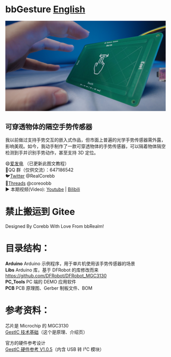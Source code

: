 # bbGesture [English](https://github.com/RealCorebb/bbGesture/blob/main/README_EN.md "English")

![image](https://github.com/RealCorebb/bbGesture/blob/main/IMG/bbGesture.jpg?raw=true)

## 可穿透物体的隔空手势传感器

我以前做过支持手势交互的嵌入式作品，但市面上普遍的光学手势传感器需外露，影响美观。如今，我动手制作了一款可穿透物体的手势传感器，可以隔着物体隔空检测到手并识别手势动作，甚至支持 3D 定位。

😄[爱发电](https://afdian.com/a/kuruibb "爱发电")  （已更新此图文教程）  
🐧QQ 群（仅供交流）：647186542  
🐦[Twitter](https://twitter.com/RealCorebb "@RealCorebb") @RealCorebb  
🧵[Threads](https://www.threads.net/@coreoobb "@coreoobb") @coreoobb  
▶️ 本期视频(Video): [Youtube](https://youtu.be/Or8UPq3nDdc "Youtube") | [ Bilibili](https://www.bilibili.com/video/BV1r6PceuEDK " Bilibili")

# 禁止搬运到 Gitee

Designed By Corebb With Love From bbRealm!

# 目录结构：

**Arduino** Arduino 示例程序，用于单片机使用该手势传感器的场景  
**Libs** Arduino 库，基于 DFRobot 的库修改而来 https://github.com/DFRobot/DFRobot_MGC3130  
**PC_Tools** PC 端的 DEMO 应用软件  
**PCB** PCB 原理图、Gerber 制板文件、BOM

# 参考资料：

芯片是 Microchip 的 MGC3130  
[GestIC 技术基础](https://www.microchip.com/en-us/products/touch-and-gesture/3d-gestures/gestic-technology-basics)（这个是原理、介绍页）  

官方的硬件参考设计  
[GestIC 硬件参考 V1.0.5](https://ww1.microchip.com/downloads/aemDocuments/documents/OTH/ProductDocuments/BoardDesignFiles/GestICHardwareReferencesV1.0.5.zip)（内含 USB 转 I²C 模块）  
